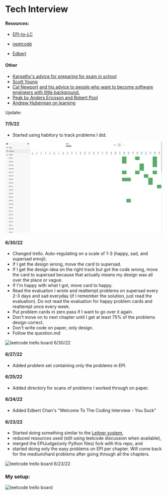 # Tech Interview

#### Resources:

- [EPI-to-LC](https://github.com/slgriff/EPI-to-LC)

- [neetcode](https://neetcode.io/)

- [Edbert](https://tinyurl.com/4hdj47mv)

#### Other

- [Karpathy's advice for preparing for exam in school](https://cs.stanford.edu/people/karpathy/advice.html)
- [Scott Young](https://www.scotthyoung.com/blog/articles/)
- [Cal Newport](https://www.calnewport.com/blog/) [and his advice to people who want to become software engineers with little background.](https://youtu.be/uS5jlG16zKs)
- [Peak by Anders Ericsson and Robert Pool](https://www.amazon.com/Peak-Secrets-New-Science-Expertise/dp/0544947223/ref=tmm_pap_swatch_0?_encoding=UTF8&qid=&sr=)
- [Andrew Huberman on learning](https://youtu.be/xJ0IBzCjEPk)

Update:

#### 7/5/22

- Started using habitory to track problems I did.

![habitory](habitory.png)

#### 6/30/22

- Changed trello. Auto-regulating on a scale of 1-3 (happy, sad, and supersad emoji).
- If I get the design wrong, move the card to supersad.
- If I get the design idea on the right track but got the code wrong, move the card to supersad because that actually means my design was all over the place or vague.
- If I'm happy with what I got, move card to happy.
- Read the evaluation I wrote and reattempt problems on supersad every 2-3 days and sad everyday (if I remember the solution, just read the evaluation). Do not read the evaluation for happy problem cards and reattempt once every week.
- Put problem cards in zero pass if I want to go over it again.
- Don't move on to next chapter until I get at least 75% of the problems design correct.
- Don't write code on paper, only design.
- Follow the question.md

![leetcode trello board 6/30/22](my_trello3.png)

#### 6/27/22

- Added problem set containing only the problems in EPI.

#### 6/25/22

- Added directory for scans of problems I worked through on paper.

#### 6/24/22

- Added Edbert Chan's "Welcome To The Coding Interview - You Suck"

#### 6/23/22

- Started doing something similar to the [Leitner system](https://www.mindedge.com/learning-science/the-leitner-system-how-does-it-work/),
- reduced resources used (still using leetcode discussion when available),
- merged the EPIJudge(only Python files) fork with this repo, and
- started doing only the easy problems on EPI per chapter. Will come back for the medium/hard problems after going through all the chapters.

![leetcode trello board 6/23/22](my_trello2.png)

### My setup:

![leetcode trello board](my_trello.png)

